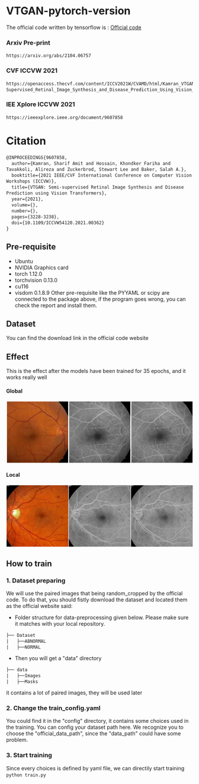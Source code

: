 # VTGAN-pytorch-version
The official code written by tensorflow is :
[Official code](https://github.com/SharifAmit/VTGAN)


### Arxiv Pre-print
```
https://arxiv.org/abs/2104.06757
```
### CVF ICCVW 2021
```
https://openaccess.thecvf.com/content/ICCV2021W/CVAMD/html/Kamran_VTGAN_Semi-Supervised_Retinal_Image_Synthesis_and_Disease_Prediction_Using_Vision_ICCVW_2021_paper.html
```
### IEE Xplore ICCVW 2021
```
https://ieeexplore.ieee.org/document/9607858
```
# Citation 
```
@INPROCEEDINGS{9607858,
  author={Kamran, Sharif Amit and Hossain, Khondker Fariha and Tavakkoli, Alireza and Zuckerbrod, Stewart Lee and Baker, Salah A.},
  booktitle={2021 IEEE/CVF International Conference on Computer Vision Workshops (ICCVW)}, 
  title={VTGAN: Semi-supervised Retinal Image Synthesis and Disease Prediction using Vision Transformers}, 
  year={2021},
  volume={},
  number={},
  pages={3228-3238},
  doi={10.1109/ICCVW54120.2021.00362}
}
```

## Pre-requisite
- Ubuntu
- NVIDIA Graphics card
- torch 1.12.0
- torchvision 0.13.0 
- cu116
- visdom 0.1.8.9
Other pre-requisite like the PYYAML or scipy are connected to the package above, 
if the program goes wrong, you can check the  report and install them.

## Dataset
You can find the download link in the official code website

## Effect
This is the effect after the models have been trained for 35 epochs, and it works really well
#### Global
![35-global](/utils/35-global.jpg)
#### Local
![35-local](/utils/35-local.jpg)

## How to train
### 1. Dataset preparing
We will use the paired images that being random_cropped by the official code. To do that, you should fistly download the dataset
and located them as the official website said:
- Folder structure for data-preprocessing given below. Please make sure it matches with your local repository.
```
├── Dataset
|   ├──ABNORMAL
|   ├──NORMAL
```
- Then you will get a "data" directory
```
├── data
|   ├──Images
|   ├──Masks
```
it contains a lot of paired images, they will be used later

### 2. Change the train_config.yaml
You could find it in the "config" directory, it contains some choices used in the training. 
You can config your dataset path here. We recognize you to choose the "official_data_path", since the "data_path" could have some problem.

### 3. Start training
Since every choices is defined by yaml file, we can directily start training
```python train.py```


